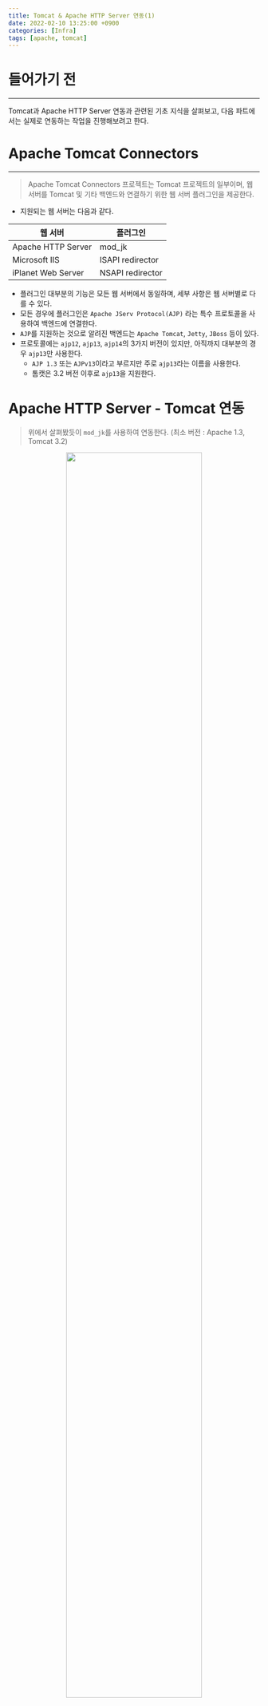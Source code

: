 ```yaml
---
title: Tomcat & Apache HTTP Server 연동(1)
date: 2022-02-10 13:25:00 +0900
categories: [Infra]
tags: [apache, tomcat]
---
```


# 들어가기 전
---
Tomcat과 Apache HTTP Server 연동과 관련된 기초 지식을 살펴보고, 다음 파트에서는 실제로 연동하는 작업을 진행해보려고 한다.

# Apache Tomcat Connectors
---
> Apache Tomcat Connectors 프로젝트는 Tomcat 프로젝트의 일부이며, 웹 서버를 Tomcat 및 기타 백엔드와 연결하기 위한 웹 서버 플러그인을 제공한다.

- 지원되는 웹 서버는 다음과 같다.

|웹 서버|플러그인|
|--------|-----------|
| Apache HTTP Server | mod_jk  |
| Microsoft IIS | ISAPI redirector  |
| iPlanet Web Server | NSAPI redirector |

- 플러그인 대부분의 기능은 모든 웹 서버에서 동일하며, 세부 사항은 웹 서버별로 다를 수 있다.
- 모든 경우에 플러그인은 `Apache JServ Protocol(AJP)` 라는 특수 프로토콜을 사용하여 백엔드에 연결한다.
- `AJP`를 지원하는 것으로 알려진 백엔드는 `Apache Tomcat`, `Jetty`, `JBoss` 등이 있다.
- 프로토콜에는 `ajp12`, `ajp13`, `ajp14`의 3가지 버전이 있지만, 아직까지 대부분의 경우 `ajp13`만 사용한다.
  - `AJP 1.3` 또는 `AJPv13`이라고 부르지만 주로 `ajp13`라는 이름을 사용한다.
  - 톰캣은 3.2 버전 이후로 `ajp13`을 지원한다.

# Apache HTTP Server - Tomcat 연동
> 위에서 살펴봤듯이 `mod_jk`를 사용하여 연동한다. (최소 버전 : Apache 1.3, Tomcat 3.2)

<figure align = "center">
  <img src = "https://user-images.githubusercontent.com/64415489/155136015-f91e631a-2c16-4aaa-9389-459838169266.png" width="80%"/>
  <figcaption align="center"><a href="https://www.akadia.com/download/soug/tomcat/html/tomcat_apache.html"> 출처 : https://www.akadia.com/download/soug/tomcat/html/tomcat_apache.html</a></figcaption>
</figure>

- 웹 서버(`Apache HTTP Server`)는 클라이언트 HTTP 요청을 기다리고 있는다.
  - 요청이 도착하면 서버는 필요한 콘텐츠를 제공하여 요청을 처리하는 데 필요한 모든 작업을 수행한다.
- 서블릿 컨테이너(위의 경우 `Tomcat`)를 추가하면 웹 서버는 다음과 같이 동작한다.
  - 요청을 처리하기 전에, 서블릿 컨테이너 어댑터 라이브러리를 로드하고 초기화한다.
  - 요청이 오면, 특정 요청이 서블릿에 속하는지 확인해야 하며, 서블릿에 속하는 경우 어댑터가 요청을 받아 처리하도록 한다.
  - 어댑터는 일반적으로 요청 URL의 일부 패턴과 요청을 보낼 위치를 기반으로 어떤 요청을 처리할지 알아야한다.

## mod_jk 관련 사항
> mod_jk는 두 개의 엔티티가 필요하다.

1. mod_jk.xxx
- Apache HTTP Server 모듈
  - 운영 체제에 따라 `mod_jk.so`, `mod_jk.nlm` 또는 `MOD_JK.SRVPGM`
- 먼저 Apache HTTP Server의 모듈 디렉토리(예:`/usr/lib/apache`)에 설치되어야 하며 `httpd.conf` 파일에서 로드되어야 한다.
  - ex : `LoadModule jk_module modules/mod_jk.so`

2. workers.properties
- 웹 서버 worker 정의 및 Tomcat 인스턴스가 사용하는 호스트, 포트 등을 정의하는 파일이다. (아래 Worker 파트 참조)
- `workers.properties`파일은 `${APACHE_HOME}/conf` 디렉토리에 있다.
- `httpd.conf`에서 해당 파일의 경로를 정의해야 한다.
  - ex : `JkWorkersFile /etc/httpd/conf/workers.properties`

### 아파치 `httpd.conf` mod_jk 관련 부분 예시
```
# Load mod_jk module
LoadModule    jk_module  modules/mod_jk.so

# Where to find workers.properties
JkWorkersFile /etc/httpd/conf/workers.properties

# Where to put jk shared memory
JkShmFile     /var/log/httpd/mod_jk.shm

# Where to put jk logs
JkLogFile     /var/log/httpd/mod_jk.log

# Set the jk log level [debug/error/info]
JkLogLevel    info

# Send requests for context /examples to worker named worker1
JkMount  /examples/* worker1
```

## 연동시 주의사항
- Apache와 Tomcat이 동일한 파일 시스템 위치에서 콘텐츠를 제공하도록 구성된 경우, Apache가 `WEB-INF` 디렉토리 또는 `JSP` 소스 코드와 같은 콘텐츠(서블릿 컨테이너가 처리해야하는 콘텐츠)를 제공하지 않도록 해야한다.
  - Apache `DocumentRoot`가 Tomcat Host의 `appBase` 또는 Context의 `docBase`와 겹치면 발생할 수 있다.
  - Apache `Alias` 지시문을 Tomcat Host의 `appBase` 또는 Context의 `docBase`와 함께 사용하면 발생할 수 있다.

# Worker
---

## Tomcat Worker
> Tomcat Worker는 일부 웹 서버를 대신하여 서블릿 또는 기타 콘텐츠를 실행하기 위해 대기 중인 Tomcat 인스턴스이다.

- Apache HTTP Server와 같은 웹 서버가 서블릿 요청을 Tomcat 인스턴스(worker)로 전달하도록 할 수 있다.
- 대표적으로 다음과 같은 경우, 여러 개의 worker를 구성할 수도 있다.
  - 모든 개발자가 동일한 웹 서버를 공유하지만, 자신의 worker를 소유하는 개발 환경이 필요한 경우.
  - 하나의 웹 서버에서 여러 사이트를 제공하기 위해, worker 별로 제공하는 가상 호스트가 필요한 경우.
  - 로드 밸런싱을 제공하고자 하는 경우.
    - 즉, 자체 머신에서 여러 worker를 실행하고 요청을 분배해야 한다.

## 웹 서버 플러그인 Worker
> 웹 서버에서 Tomcat 인스턴스로 요청을 전달, 로드 밸런싱 등의 목적을 가진 Worker로써 <br>
> `workers.properties`라는 속성 파일에 정의된다. (경로 : `${APACHE_HOME}/conf`)

- `worker.list`로 worker를 정의한다.
```
# worker 리스트
worker.list= worker1, worker2
```

- 웹 서버를 시작할 때, 플러그인은 `worker.list` 속성에 이름이 나타나는 worker를 인스턴스화한다.
  - 인스턴스화된 worker는 자신에게 맵핑된 특정 요청을 전달받을 수 있다.
- `worker.list`는 여러 번 사용할 수 있다.

### Worker Type
- 현재 존재하는 Worker Type 다음과 같다. (JK 1.2.5):

|Type|정의|
|--------|-----------|
| ajp13 | 이 타입의 worker는 ajp13 프로토콜을 사용하여 Tomcat worker에게 요청을 전달한다. |
| lb | 로드 밸런싱 worker로써, 특정 수준의 내결함성과 함께 유연한 로드 밸런싱을 제공한다.|
| status | 로드밸런서를 관리하기 위한 status worker이다. |
| ajp12 | 이 타입의 worker는 ajp12 프로토콜을 사용하여 Tomcat worker에게 요청을 전달한다. |
| ajp14 | 이 타입의 worker는 ajp14 프로토콜을 사용하여 Tomcat worker에게 요청을 전달한다. |

## Worker Type별 속성 살펴보기
> `workers.properties`파일에 세팅되는 속성과 관련해서 자세한 내용은 [공식 문서](https://tomcat.apache.org/connectors-doc/reference/workers.html) 참조

### ajp13 Worker 살펴보기
> TCP/IP 소켓을 통해 ajp13 프로토콜을 사용하여 Tomcat Worker에게 요청을 전달한다.

```
# "worker2"는 3lb 팩터를 사용하여 www2.x.com가 올라간 서버의 포트 8009에서 수신 대기 중인 Tomcat과 통신한다.
worker.worker2.type=ajp13
worker.worker2.host=www2.x.com
worker.worker2.port=8009
worker.worker2.lbfactor=3
```

### lb Worker 살펴보기
> 로드 밸런싱 worker는 실제로 Tomcat worker와 통신하지 않고, 웹 서버 플러그인 worker 관리를 담당한다.

- 관리하는 부분은 다음과 같다.
  - 웹 서버 플러그인 worker를 인스턴스화
  - 관리되는 worker의 로드 밸런싱 factor(lbfactor)를 사용하여 가중치 라운드 로빈(weighted round-robin) 로드 밸런싱을 수행
    - 가중치 라운드 로빈에서는 lbfactor가 높을수록 더 강력한 시스템(더 많은 요청을 처리함)을 의미
  - 동일한 Tomcat worker에서 실행되는 동일한 세션에 속하는 요청 유지(세션 고정)
  - 실패한 Tomcat worker를 식별하여 요청을 일시 중지하고, lb worker가 관리하는 다른 worker로 fail-over

- 결과적으로, lb worker가 관리하는 worker들은 로드 밸런싱되고(lbfactor 및 현재 사용자 세션을 기반으로) 장애 조치가 이루어지므로 단일 Tomcat 프로세스 종료로 인해 전체 사이트가 마비되지 않는다.

- 다음은 lb worker가 가질 수 있는 속성이다.
  - `balance_workers`
    - 로드 밸런서가 관리해야 하는 worker 목록이다.
    ```
    # The worker balance1 while use "real" workers worker1 and worker2
    worker.balance1.balance_workers=worker1, worker2
    ```
  - `sticky_session`
    - SESSION ID가 있는 요청을 동일한 Tomcat worker로 다시 라우팅해야 하는지 여부를 지정한다.
    - Tomcat이 여러 Tomcat 인스턴스에서 세션 데이터를 유지할 수 있는 세션 관리자를 사용하는 경우 sticky_session을 `false`로 설정한다.
    - 기본적으로 `true`로 설정된다.

# 정리
- 아파치와 톰캣이 연동되려면 `mod_jk` 모듈이 필요하다. (운영체제 별로 이름은 다를 수 있다.)
  - 해당 모듈은 `Apache JServ Protocol(AJP)` 프로토콜을 사용하여 아파치와 톰캣간 통신한다.
- `mod_jk` 모듈을 사용하려면 ?
  - 먼저 아파치 모듈 디렉토리(예:`/usr/lib/apache`)에 설치되어야 있어야한다.
  - 아파치 `httpd.conf`에 모듈이 로드되어야하고, `JKMount` 등 관련 옵션들이 정의되어야 한다.
  - `workers.properties` 파일이 작성되어야한다.
    - `workers.properties`는 웹 서버에서 서블릿 컨텐츠 요청 등을 전달하기 위한 웹 서버 플러그인 worker와 요청을 전달받을 톰캣 인스턴스의 호스트 및 포트 등을 정의한 파일이다.

# 참고 자료
---
- [https://tomcat.apache.org/connectors-doc/](https://tomcat.apache.org/connectors-doc/)
- [https://tomcat.apache.org/connectors-doc/webserver_howto/apache.html](https://tomcat.apache.org/connectors-doc/webserver_howto/apache.html)
- [https://tomcat.apache.org/connectors-doc/common_howto/workers.html](https://tomcat.apache.org/connectors-doc/common_howto/workers.html)
